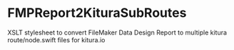 # FMPReport2KituraSubRoutes
XSLT stylesheet to convert FileMaker Data Design Report to multiple kitura route/node.swift files for kitura.io
